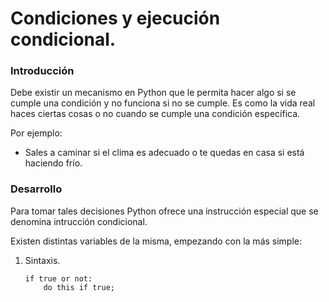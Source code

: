 # Condiciones y ejecución condicional.

### Introducción

Debe existir un mecanismo en Python que le permita hacer algo si se cumple una condición y no funciona si no se cumple. Es como la vida real haces ciertas cosas o no cuando se cumple una condición específica.

Por ejemplo:
- Sales a caminar si el clima es adecuado o te quedas en casa si está haciendo frío.

### Desarrollo 

Para tomar tales decisiones Python ofrece una instrucción especial que se denomina intrucción condicional.

Existen distintas variables de la misma, empezando con la más simple:
1. Sintaxis. 
    ~~~
    if true or not:
        do this if true;
    ~~~